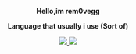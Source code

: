 <p align="center">
    <b>Hello,im rem0vegg</b>
</p>

<p align="center">
    <b>Language that usually i use (Sort of)</b>
</p>

<p align="center">
   <a href="https://en.wikipedia.org/wiki/Java_(programming_language)">
         <img src=https://img.shields.io/badge/Java-ED8B00?style=for-the-badge&logo=java&logoColor=white>
      </a>
    <a href="https://en.wikipedia.org/wiki/PowerShell">
        <img src="https://img.shields.io/badge/PowerShell-5391FE?style=for-the-badge&logo=PowerShell&logoColor=white">
    </a>
</p>





<!--
**rem0vegg/rem0vegg** is a ✨ _special_ ✨ repository because its `README.md` (this file) appears on your GitHub profile.

Here are some ideas to get you started:

- 🔭 I’m currently working on ...
- 🌱 I’m currently learning ...
- 👯 I’m looking to collaborate on ...
- 🤔 I’m looking for help with ...
- 💬 Ask me about ...
- 📫 How to reach me: ...
- 😄 Pronouns: ...
- ⚡ Fun fact: ...
-->
